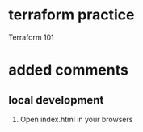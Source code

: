 # terraform practice 

Terraform 101
# added comments


## local development

1. Open index.html in your browsers
